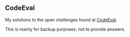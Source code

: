 CodeEval
--------
My solutions to the open challenges found at [CodeEval](http://codeeval.com).

This is mainly for backup purposes; not to provide answers.
